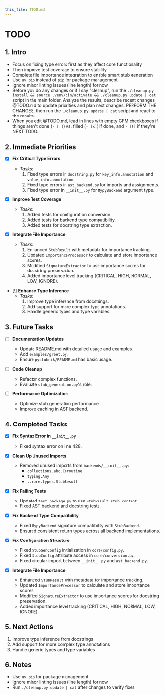 ```yaml
---
this_file: TODO.md
---
```


# TODO

## 1. Intro

- Focus on fixing type errors first as they affect core functionality
- Then improve test coverage to ensure stability
- Complete file importance integration to enable smart stub generation
- Use `uv pip` instead of `pip` for package management
- Ignore minor linting issues (line length) for now
- Before you do any changes or if I say "cleanup", run the `./cleanup.py install && source .venv/bin/activate && ./cleanup.py update | cat` script in the main folder. Analyze the results, describe recent changes @TODO.md to update priorities and plan next changes. PERFORM THE CHANGES, then run the `./cleanup.py update | cat` script and react to the results.
- When you edit @TODO.md, lead in lines with empty GFM checkboxes if things aren't done (`- [ ]`) vs. filled (`- [x]`) if done, and `- [!]` if they're NEXT TODO.

## 2. Immediate Priorities

- [x] **Fix Critical Type Errors**
  - *Tasks*:
    1. Fixed type errors in `docstring.py` for `key_info.annotation` and `value_info.annotation`.
    2. Fixed type errors in `ast_backend.py` for imports and assignments.
    3. Fixed type error in `__init__.py` for `MypyBackend` argument type.

- [x] **Improve Test Coverage**
  - *Tasks*:
    1. Added tests for configuration conversion.
    2. Added tests for backend type compatibility.
    3. Added tests for docstring type extraction.

- [x] **Integrate File Importance**
  - *Tasks*:
    1. Enhanced `StubResult` with metadata for importance tracking.
    2. Updated `ImportanceProcessor` to calculate and store importance scores.
    3. Modified `SignatureExtractor` to use importance scores for docstring preservation.
    4. Added importance level tracking (CRITICAL, HIGH, NORMAL, LOW, IGNORE).

- [!] **Enhance Type Inference**
  - *Tasks*:
    1. Improve type inference from docstrings.
    2. Add support for more complex type annotations.
    3. Handle generic types and type variables.

## 3. Future Tasks

- [ ] **Documentation Updates**
  - Update README.md with detailed usage and examples.
  - Add `examples/greet.py`.
  - Ensure `pystubnik/README.md` has basic usage.

- [ ] **Code Cleanup**
  - Refactor complex functions.
  - Evaluate `stub_generation.py`'s role.

- [ ] **Performance Optimization**
  - Optimize stub generation performance.
  - Improve caching in AST backend.

## 4. Completed Tasks

- [x] **Fix Syntax Error in `__init__.py`**
  - Fixed syntax error on line 428.

- [x] **Clean Up Unused Imports**
  - Removed unused imports from `backends/__init__.py`:
    - `collections.abc.Coroutine`
    - `typing.Any`
    - `..core.types.StubResult`

- [x] **Fix Failing Tests**
  - Updated `test_package.py` to use `StubResult.stub_content`.
  - Fixed AST backend and docstring tests.

- [x] **Fix Backend Type Compatibility**
  - Fixed `MypyBackend` signature compatibility with `StubBackend`.
  - Ensured consistent return types across all backend implementations.

- [x] **Fix Configuration Structure**
  - Fixed `StubGenConfig` initialization in `core/config.py`.
  - Fixed `StubConfig` attribute access in `core/conversion.py`.
  - Fixed circular import between `__init__.py` and `ast_backend.py`.

- [x] **Integrate File Importance**
  - Enhanced `StubResult` with metadata for importance tracking.
  - Updated `ImportanceProcessor` to calculate and store importance scores.
  - Modified `SignatureExtractor` to use importance scores for docstring preservation.
  - Added importance level tracking (CRITICAL, HIGH, NORMAL, LOW, IGNORE).

## 5. Next Actions

1. Improve type inference from docstrings
2. Add support for more complex type annotations
3. Handle generic types and type variables

## 6. Notes

- Use `uv pip` for package management
- Ignore minor linting issues (line length) for now
- Run `./cleanup.py update | cat` after changes to verify fixes

